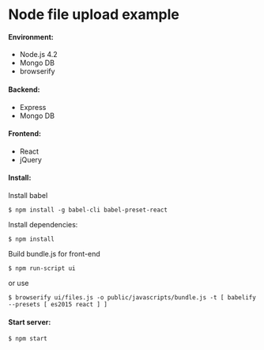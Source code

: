 # Node file upload example

#### Environment:

- Node.js 4.2
- Mongo DB
- browserify

#### Backend:

- Express
- Mongo DB

#### Frontend:

- React
- jQuery

#### Install:

Install babel

``` shell
$ npm install -g babel-cli babel-preset-react
```

Install dependencies:

``` shell
$ npm install
```

Build bundle.js for front-end

``` shell
$ npm run-script ui
```

or use

``` shell
$ browserify ui/files.js -o public/javascripts/bundle.js -t [ babelify --presets [ es2015 react ] ]
```



#### Start server:

``` shell
$ npm start
```